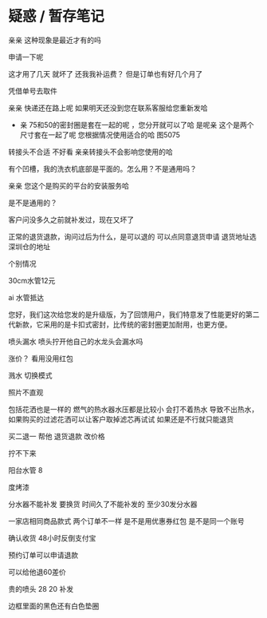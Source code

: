 
# 疑惑 / 暂存笔记

亲亲 这种现象是最近才有的吗

申请一下呢


这才用了几天 就坏了  还我我补运费？
但是订单也有好几个月了

凭借单号去取件

亲亲 快递还在路上呢 如果明天还没到您在联系客服给您重新发哈

+ 亲 75和50的密封圈是套在一起的呢 ，您分开就可以了哈
是呢亲 这个是两个尺寸套在一起了呢 您根据情况使用适合的哈
图5075

转接头不合适
不好看
亲亲转接头不会影响您使用的哈

有个凹槽，我的洗衣机底部是平面的。怎么用？不是通用吗？

亲亲 您这个是购买的平台的安装服务哈

是不是通用的？

客户问没多久之前就补发过，现在又坏了

正常的退货退款，询问过后为什么，是可以退的
可以点同意退货申请
退货地址选深圳仓的地址

个别情况

30cm水管12元

ai 水管抵达

您好，我们这次给您发的是升级版，为了回馈用户，我们特意发了性能更好的第二代新款，它采用的是卡扣式密封，比传统的密封圈更加耐用，也更方便。

喷头漏水 
喷头拧开他自己的水龙头会漏水吗

涨价？ 看用没用红包

溅水 切换模式

照片不直观

包括花洒也是一样的 燃气的热水器水压都是比较小 会打不着热水 导致不出热水，如果购买的过滤花洒可以让客户取掉滤芯再试试 如果还是不行就只能退货 

买二退一
帮他 退货退款 改价格

拧不下来

阳台水管 8

度烤漆

分水器不能补发 要换货
时间久了不能补发的 至少30发分水器

一家店相同商品款式 两个订单不一样
是不是用优惠券红包
是不是同一个账号

确认收货
48小时反倒支付宝

预约订单可以申请退款

可以给他退60差价

贵的喷头 
28 20 补发

边框里面的黑色还有白色垫圈
